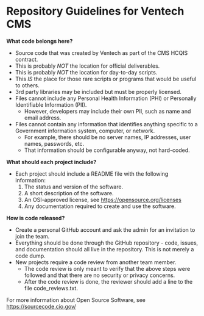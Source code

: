 # Repository Guidelines for Ventech CMS

**What code belongs here?**

*  Source code that was created by Ventech as part of the CMS HCQIS contract.
  * This is probably *NOT* the location for official deliverables.
  * This is probably  *NOT* the location for day-to-day scripts.
  * This *IS* the place for those rare scripts or programs that would be useful to others.
* 3rd party libraries may be included but must be properly licensed.
* Files cannot include any Personal Health Information (PHI) or Personally Identifiable Information (PII).
  * However, developers may include their own PII, such as name and email address.
* Files cannot contain any information that identifies anything specific to a Government information system, computer, or network.
  * For example, there should be no server names, IP addresses, user names, passwords, etc.
  * That information should be configurable anyway, not hard-coded.

**What should each project include?**

* Each project should include a README file with the following information:
    1. The status and version of the software.
    2. A short description of the software.
    3. An OSI-approved license, see https://opensource.org/licenses
    4. Any documentation required to create and use the software.

**How is code released?**

* Create a personal GitHub account and ask the admin for an invitation to join the team.
* Everything should be done through the GitHub repository - code, issues, and documentation should all live in the repository. This is not merely a code dump.
* New projects require a code review from another team member.
  * The code review is only meant to verify that the above steps were followed and that there are no security or privacy concerns.
  * After the code review is done, the reviewer should add a line to the file code_reviews.txt.

For more information about Open Source Software, see https://sourcecode.cio.gov/
